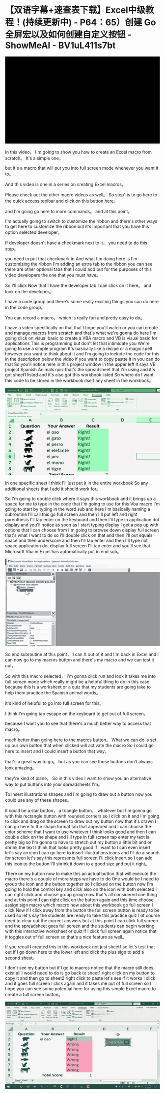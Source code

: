 # 【双语字幕+速查表下载】Excel中级教程！(持续更新中) - P64：65）创建 Go 全屏宏以及如何创建自定义按钮 - ShowMeAI - BV1uL411s7bt

![](img/06b57f596685e2ce645285faa53038bd_0.png)

In this video， I'm going to show you how to create an Excel macro from scratch。 It's a simple one。

 but it's a macro that will put you into full screen mode whenever you want it to。

 And this video is one in a series on creating Excel macros。

 Please check out the other macro videos as well。 So step1 is to go here to the quick access toolbar and click on this button here。

 and I'm going go here to more commands。 and at this point。

 I'm actually going to switch to customize the ribbon and there's other ways to get here to customize the ribbon but it's important that you have this option selected developer。

 If developer doesn't have a checkmark next to it， you need to do this step。

 you need to put that checkmark in And what I'm doing here is I'm customizing the ribbon I'm adding an extra tab to the ribbon you can see there are other optional tabs that I could add but for the purposes of this video developers the one that you must have。

 So I'll click Now that I have the developer tab I can click on it here。 and look on the developer。

I have a code group and there's some really exciting things you can do here in the code group。

 You can record a macro， which is really fun and pretty easy to do。

 I have a video specifically on that that I hope you'll watch or you can create and manage macros from scratch and that's what we're gonna do here I'm going click on visual basic to create a VBA macro and VB is visual basic for applications This is programming but don't let that intimidate you We're going to use a simple program It's basically like a recipe or a magic spell however you want to think about it and I'm going to include the code for this in the description below the video if you want to copy pastte it in you can do that So you'll notice here in this project window in the upper left It says VB project Spanish Animals quiz that's the spreadsheet that I'm using and it's got sheet1 listed and it's also got this workbook listed So where do I want this code to be stored in the workbook itself any sheet in the workbook。



![](img/06b57f596685e2ce645285faa53038bd_2.png)

In one specific sheet I think I'll just put it in the entire workbook So any additional sheets that I add it should work for。

 So I'm going to double click where it says this workbook and it brings up a space for me to type in the code that I'm going to use for this Vba macro I'm going to start by typing in the word sub and here I'm basically naming a subroutine I'll call this go full screen and then I'll put left and right parenthesis I'll tap enter on the keyboard and then I'll type in application dot display and you'll notice as soon as I start typing display I get a pop up with options that I can choose from I'm going to browse down display full screen that's what I want to do so I'll double click on that and then I'll put equals space and then underscore and then I'll tap enter and then I'll type not space application dot display full screen I'll tap enter and you'll see that Microsoft Vba in Excel has automatically put in end sub。



![](img/06b57f596685e2ce645285faa53038bd_4.png)

So end subroutine at this point， I can X out of it and I'm back in Excel and I can now go to my macros button and there's my macro and we can test it out。

 So with this macro selected， I'm gonna click run and look it takes me into full screen mode which really might be a helpful thing to do in this case because this is a worksheet or a quiz that my students are going take to help them practice the Spanish animal words。

 it's kind of helpful to go into full screen for this。

 I think I'm going tap escape on the keyboard to get out of full screen。

 because I want you to see that there's a much better way to access that macro。

 much better than going here to the macros button。 What we can do is set up our own button that when clicked will activate the macro So I could go here to insert and I could insert a button that way。

 that's a great way to go。 but as you can see those buttons don't always look amazing。

 they're kind of plane。 So in this video I want to show you an alternative way to put buttons into your spreadsheets I'm。

To insert illustrations shapes and I'm going to draw out a button now you could use any of these shapes。

 it could be a star button， a triangle button， whatever but I'm gonna go with this rectangle button with rounded corners so I click on it and I'm going to click and drag on the screen to draw out my button now that it's drawn I can go here to the shape format tab that appeared and I can choose the color scheme that I want to use whatever I think looks good and then I can double click on the shape and I'll type in full screen tap enter my text is pretty big so I'm gonna to have to stretch out my button a little bit and or shrink the text I think that looks pretty good if I want to I can even insert let's say an icon I can go here to insert illustrations icons and I'll do a search for screen let's say this represents full screen I'll click insert so I can add this icon to the button I'll shrink it down to a good size and put it right。

There on my button now to make this an actual button that will execute the macro there's a couple of more steps we have to do One would be I need to group the icon and the button together so I clicked on the button now I'm going to hold the control key and click also on the icon with both selected I can right click and choose group group now that's all considered one thing and at this point I can right click on the button again and this time choose assign sign macro which macro how about this workbook go full screen I click Now if I click away from the button the full screen button is ready to be used so let's say the students are ready to take this practice quiz I of course need to clear out the correct answers but at this point I can click full screen and the spreadsheet goes full screen and the students can begin working with this interactive worksheet or quiz If I click full screen again notice that it toggles out of full screen so that's a nice feature as well。

If you recall I created this in this workbook not just sheet1 so let's test that out If I go down here to the lower left and click the plus sign to add a second sheet。

 I don't see my button but if I go to macros notice that the macro still does exist all I would need to do is go back to sheet1 right click on my button to copy it and then go to sheet2 right click to paste let's see if it works I click and it goes full screen I click again and it takes me out of full screen so I hope you can see some potential here for using this simple Excel macro to create a full screen button。



![](img/06b57f596685e2ce645285faa53038bd_6.png)